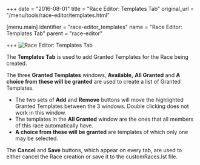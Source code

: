 +++
date = "2016-08-01"
title = "Race Editor: Templates Tab"
original_url = "/menu/tools/race-editor/templates.html"

[menu.main]
    identifier = "race-editor_templates"
    name = "Race Editor: Templates Tab"
    parent = "race-editor"
    
+++
![Race Editor: Templates
Tab](../../../images/editors/race/templatestab.png)

The **Templates Tab** is used to add Granted Templates for the Race
being created.

The three **Granted Templates** windows, **Available,** **All Granted**
and **A choice from these will be granted** are used to create a list of
Granted Templates.

-   The two sets of **Add** and **Remove** buttons will move the
    highlighted Granted Templates between the 3 windows. Double clicking
    does not work in this window.
-   The templates in the **All Granted** window are the ones that all
    members of this race automatically have.
-   **A choice from these will be granted** are templates of which only
    one may be selected.

The **Cancel** and **Save** buttons, which appear on every tab, are used
to either cancel the Race creation or save it to the customRaces.lst
file.



